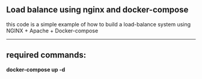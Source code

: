 ## Load balance using nginx and docker-compose

this code is a simple example of how to build a load-balance system using NGINX + Apache + Docker-compose 
<hr>

## required commands:

**docker-compose up -d**